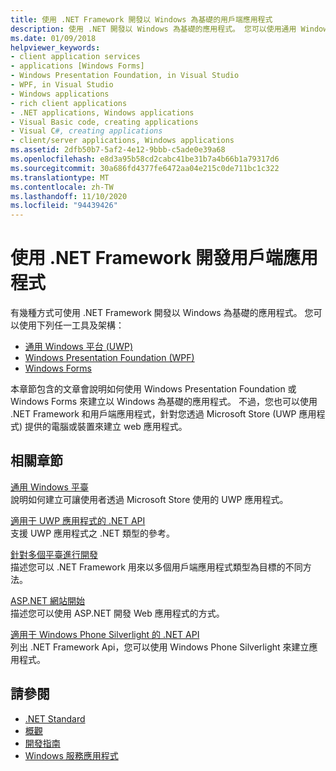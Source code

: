 ```yaml
---
title: 使用 .NET Framework 開發以 Windows 為基礎的用戶端應用程式
description: 使用 .NET 開發以 Windows 為基礎的應用程式。 您可以使用通用 Windows 平臺 (UWP) 、Windows Presentation Foundation (WPF) 或 Windows Forms。
ms.date: 01/09/2018
helpviewer_keywords:
- client application services
- applications [Windows Forms]
- Windows Presentation Foundation, in Visual Studio
- WPF, in Visual Studio
- Windows applications
- rich client applications
- .NET applications, Windows applications
- Visual Basic code, creating applications
- Visual C#, creating applications
- client/server applications, Windows applications
ms.assetid: 2dfb50b7-5af2-4e12-9bbb-c5ade0e39a68
ms.openlocfilehash: e8d3a95b58cd2cabc41be31b7a4b66b1a79317d6
ms.sourcegitcommit: 30a686fd4377fe6472aa04e215c0de711bc1c322
ms.translationtype: MT
ms.contentlocale: zh-TW
ms.lasthandoff: 11/10/2020
ms.locfileid: "94439426"
---
```

# <a name="develop-client-applications-with-net-framework"></a>使用 .NET Framework 開發用戶端應用程式

有幾種方式可使用 .NET Framework 開發以 Windows 為基礎的應用程式。 您可以使用下列任一工具及架構：

- [通用 Windows 平台 (UWP)](/windows/uwp/)
- [Windows Presentation Foundation (WPF)](/dotnet/desktop/wpf/)
- [Windows Forms](/dotnet/desktop/winforms/)

本章節包含的文章會說明如何使用 Windows Presentation Foundation 或 Windows Forms 來建立以 Windows 為基礎的應用程式。 不過，您也可以使用 .NET Framework 和用戶端應用程式，針對您透過 Microsoft Store (UWP 應用程式) 提供的電腦或裝置來建立 web 應用程式。

## <a name="related-sections"></a>相關章節

[通用 Windows 平臺](/windows/uwp/)\
說明如何建立可讓使用者透過 Microsoft Store 使用的 UWP 應用程式。

[適用于 UWP 應用程式的 .NET API](../../api/index.md?view=dotnet-uwp-10.0)\
支援 UWP 應用程式之 .NET 類型的參考。
  
[針對多個平臺進行開發](./cross-platform/index.md)\
描述您可以 .NET Framework 用來以多個用戶端應用程式類型為目標的不同方法。

[ASP.NET 網站開始](https://dotnet.microsoft.com/apps/aspnet/web-apps)\
描述您可以使用 ASP.NET 開發 Web 應用程式的方式。

[適用于 Windows Phone Silverlight 的 .NET API](/previous-versions/windows/apps/jj207211\(v=vs.105\))\
列出 .NET Framework Api，您可以使用 Windows Phone Silverlight 來建立應用程式。

## <a name="see-also"></a>請參閱

- [.NET Standard](../standard/net-standard.md)
- [概觀](./get-started/overview.md)
- [開發指南](./development-guide.md)
- [Windows 服務應用程式](./windows-services/index.md)
